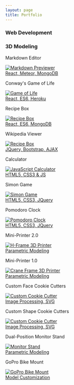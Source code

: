 ```yaml
---
layout: page
title: Portfolio
---
```


<h3 class="p-heading" id="dev-heading">Web Development</h3>
<h3 class="p-heading" id="modeling-heading">3D Modeling</h3>
<div class="portfolio-container">

  <div class="img-container web-dev">
    <p class="project-name">Markdown Editor</p>
    <a href="https://jeiben-markbin.herokuapp.com/">
      <img class="folio-img img-border" src="/public/resources/markbin.png" alt="Markdown Previewer">
      <div class="middle">
        <div class="text">React, Meteor, MongoDB</div>
      </div>
    </a>
  </div>
  <div class="img-container web-dev">
    <p class="project-name">Conway's Game of Life</p>
    <a href="https://jeiben-game-of-life.herokuapp.com/">
      <img class="folio-img" src="/public/resources/life.png" alt="Game of Life">
      <div class="middle">
        <div class="text">React, ES6, Heroku</div>
      </div>
    </a>
  </div>
  <div class="img-container web-dev">
    <p class="project-name">Recipe Box</p>
    <a href="https://jeiben-recipe-box.herokuapp.com/">
      <img class="folio-img img-border" src="/public/resources/recipe.png" alt="Recipe Box">
      <div class="middle">
        <div class="text">React, ES6, MongoDB</div>
      </div>
    </a>
  </div>
  <div class="img-container web-dev">
    <p class="project-name">Wikipedia Viewer</p>
    <a href="/public/portfolio/wikisearch/">
      <img class="folio-img" src="/public/resources/wikisearch.png" alt="Recipe Box">
      <div class="middle">
        <div class="text">JQuery, Bootstrap, AJAX</div>
      </div>
    </a>
  </div>
  <div class="img-container web-dev">
    <p class="project-name">Calculator</p>
    <a href="/public/portfolio/calculator/">
      <img class="folio-img" src="/public/resources/js-calc.png" alt="JavaScript Calculator">
      <div class="middle">
        <div class="text">HTML5, CSS3 & JS</div>
      </div>
    </a>
  </div>
  <div class="img-container web-dev">
    <p class="project-name">Simon Game</p>
    <a href="/public/portfolio/simon/">
      <img class="folio-img img-border" src="/public/resources/simon.png" alt="Simon Game">
      <div class="middle">
        <div class="text">HTML5, CSS3, JQuery</div>
      </div>
    </a>
  </div>
  <div class="img-container web-dev">
    <p class="project-name">Pomodoro Clock</p>
    <a href="/public/portfolio/pomodoro/">
      <img class="folio-img" src="/public/resources/pomodoro.png" alt="Pomodoro Clock">
      <div class="middle">
        <div class="text">HTML5, CSS3, JQuery</div>
      </div>
    </a>
  </div>

  <div class="img-container modeling">
    <p class="project-name">Mini-Printer 2.0</p>
    <a href="/public/resources/mini-printer2.png">
      <img class="folio-img img-border" src="/public/resources/mini-printer2.png" alt="H-Frame 3D Printer">
      <div class="middle">
        <div class="text">Parametric Modeling</div>
      </div>
    </a>
  </div>
  <div class="img-container modeling">
    <p class="project-name">Mini-Printer 1.0</p>
    <a href="/public/resources/mini-printer1.png">
      <img class="folio-img img-border" src="/public/resources/mini-printer1.png" alt="Crane Frame 3D Printer">
      <div class="middle">
        <div class="text">Parametric Modeling</div>
      </div>
    </a>
  </div>
  <div class="img-container modeling">
    <p class="project-name">Custom Face Cookie Cutters</p>
    <a href="/public/resources/cookies-3.jpg">
      <img class="folio-img" src="/public/resources/cookies-3.jpg" alt="Custom Cookie Cutter">
      <div class="middle">
        <div class="text">Image Processing, SVG</div>
      </div>
    </a>
  </div>
  <div class="img-container modeling">
    <p class="project-name">Custom Shape Cookie Cutters</p>
    <a href="/public/resources/cookie-shapes.jpg">
      <img class="folio-img" src="/public/resources/cookie-shapes.jpg" alt="Custom Cookie Cutter">
      <div class="middle">
        <div class="text">Image Processing, SVG</div>
      </div>
    </a>
  </div>
  <div class="img-container modeling">
    <p class="project-name">Dual-Position Monitor Stand</p>
    <a href="/public/resources/monitor-stand.png">
      <img class="folio-img img-border" src="/public/resources/monitor-stand.png" alt="Monitor Stand">
      <div class="middle">
        <div class="text">Parametric Modeling</div>
      </div>
    </a>
  </div>
  <div class="img-container modeling">
    <p class="project-name">GoPro Bike Mount</p>
    <a href="/public/resources/bike-mount.jpg">
      <img class="folio-img img-border" src="/public/resources/bike-mount.jpg" alt="GoPro Bike Mount">
      <div class="middle">
        <div class="text">Model Customization</div>
      </div>
    </a>
  </div>
</div>
